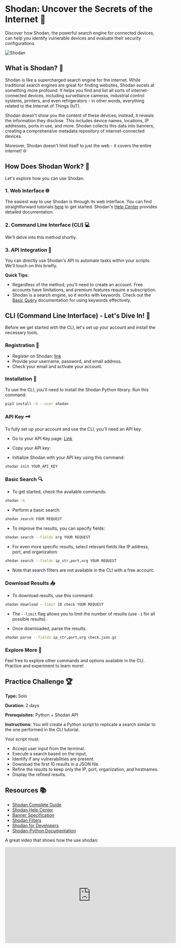 # Shodan: Uncover the Secrets of the Internet 👀

Discover how Shodan, the powerful search engine for connected devices, can help you identify vulnerable devices and evaluate their security configurations.

![Shodan](https://miro.medium.com/max/489/1*ujI2MhP8M7nlzUZ1ci-d8w.jpeg)

## What is Shodan? 🤔

Shodan is like a supercharged search engine for the internet. While traditional search engines are great for finding websites, Shodan excels at something more profound. It helps you find and list all sorts of internet-connected devices, including surveillance cameras, industrial control systems, printers, and even refrigerators - in other words, everything related to the Internet of Things (IoT).

Shodan doesn't show you the content of these devices; instead, it reveals the information they disclose. This includes device names, locations, IP addresses, ports in use, and more. Shodan collects this data into banners, creating a comprehensive metadata repository of internet-connected devices.

Moreover, Shodan doesn't limit itself to just the web - it covers the entire internet! 🌐

## How Does Shodan Work? 🚀

Let's explore how you can use Shodan:

### 1. Web Interface 🌐

The easiest way to use Shodan is through its web interface. You can find straightforward tutorials [here](https://www.youtube.com/watch?v=i7PIyCq_VU4) to get started. Shodan's [Help Center](https://help.shodan.io/) provides detailed documentation.

### 2. Command Line Interface (CLI) 💻

We'll delve into this method shortly.

### 3. API Integration 🤖

You can directly use Shodan's API to automate tasks within your scripts. We'll touch on this briefly.

**Quick Tips:**
- Regardless of the method, you'll need to create an account. Free accounts have limitations, and premium features require a subscription.
- Shodan is a search engine, so it works with keywords. Check out the [Basic Query](https://help.shodan.io/the-basics/search-query-fundamentals) documentation for using keywords effectively.

## CLI (Command Line Interface) - Let's Dive In! 🌊

Before we get started with the CLI, let's set up your account and install the necessary tools.

### Registration 📝

- Register on Shodan: [link](https://account.shodan.io/register)
- Provide your username, password, and email address.
- Check your email and activate your account.

### Installation 🔧

To use the CLI, you'll need to install the Shodan Python library. Run this command:

```bash
pip3 install -U --user shodan
```

### API Key 🗝️

To fully set up your account and use the CLI, you'll need an API key:

- Go to your API Key page: [Link](https://account.shodan.io/)
- Copy your API key:


- Initialize Shodan with your API key using this command:

```bash
shodan init YOUR_API_KEY
```

### Basic Search 🔍

- To get started, check the available commands:

```bash
shodan -h
```

- Perform a basic search:

```bash
shodan search YOUR REQUEST
```

- To improve the results, you can specify fields:

```bash
shodan search --fields org YOUR REQUEST
```

- For even more specific results, select relevant fields like IP address, port, and organization:

```bash
shodan search --fields ip_str,port,org YOUR REQUEST
```

- Note that search filters are not available in the CLI with a free account.

### Download Results 📥

- To download results, use this command:

```bash
shodan download --limit 10 check YOUR REQUEST
```

- The `--limit` flag allows you to limit the number of results (use `-1` for all possible results).

- Once downloaded, parse the results:

```bash
shodan parse --fields ip_str,port,org check.json.gz
```

### Explore More 🚀

Feel free to explore other commands and options available in the CLI. Practice and experiment to learn more!

## Practice Challenge 🏆

**Type:** Solo

**Duration:** 2 days

**Prerequisites:** Python + Shodan API

**Instructions:** You will create a Python script to replicate a search similar to the one performed in the CLI tutorial.

Your script must:

- Accept user input from the terminal.
- Execute a search based on the input.
- Identify if any vulnerabilities are present.
- Download the first 10 results in a JSON file.
- Refine the results to keep only the IP, port, organization, and hostnames.
- Display the refined results.

## Resources 📚

- [Shodan Complete Guide](./assets/shodan.pdf)
- [Shodan Help Center](https://help.shodan.io/)
- [Banner Specification](https://datapedia.shodan.io/)
- [Shodan Filters](https://www.shodan.io/search/filters)
- [Shodan for Developers](https://developer.shodan.io/)
- [Shodan-Python Documentation](https://shodan.readthedocs.io/en/latest/index.html)

A great video that shows how the use shodan: 

<iframe width="560" height="315" src="https://www.youtube.com/embed/v2EdwgX72PQ?si=eZFxkFszO12Ed6qO" title="YouTube video player" frameborder="0" allow="accelerometer; autoplay; clipboard-write; encrypted-media; gyroscope; picture-in-picture; web-share" allowfullscreen></iframe>